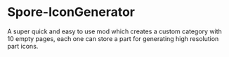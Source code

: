 # Spore-IconGenerator
A super quick and easy to use mod which creates a custom category with 10 empty pages, each one can store a part for generating high resolution part icons.
